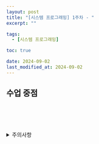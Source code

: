 ```yaml
---
layout: post
title: "[시스템 프로그래밍] 1주차 - "
excerpt: ""

tags:
  - [시스템 프로그래밍]

toc: true

date: 2024-09-02
last_modified_at: 2024-09-02
---
```

## 수업 중점


<br>
<br>
<br>
<br>
<details>
<summary>주의사항</summary>
<div markdown="1">  

이 포스팅은 강원대학교 송원준 교수님의 시스템 프로그래밍 수업을 들으며 내용을 정리 한 것입니다.  
수업 내용에 대한 저작권은 교수님께 있으니,  
다른 곳으로의 무분별한 내용 복사를 자제해 주세요.  

</div>
</details>